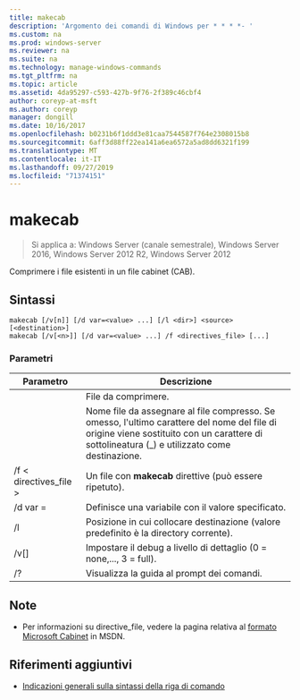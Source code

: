 ```yaml
---
title: makecab
description: 'Argomento dei comandi di Windows per * * * *- '
ms.custom: na
ms.prod: windows-server
ms.reviewer: na
ms.suite: na
ms.technology: manage-windows-commands
ms.tgt_pltfrm: na
ms.topic: article
ms.assetid: 4da95297-c593-427b-9f76-2f389c46cbf4
author: coreyp-at-msft
ms.author: coreyp
manager: dongill
ms.date: 10/16/2017
ms.openlocfilehash: b0231b6f1ddd3e81caa7544587f764e2308015b8
ms.sourcegitcommit: 6aff3d88ff22ea141a6ea6572a5ad8dd6321f199
ms.translationtype: MT
ms.contentlocale: it-IT
ms.lasthandoff: 09/27/2019
ms.locfileid: "71374151"
---
```

# <a name="makecab"></a>makecab

>Si applica a: Windows Server (canale semestrale), Windows Server 2016, Windows Server 2012 R2, Windows Server 2012

Comprimere i file esistenti in un file cabinet (CAB).
## <a name="syntax"></a>Sintassi
```
makecab [/v[n]] [/d var=<value> ...] [/l <dir>] <source> [<destination>]
makecab [/v[<n>]] [/d var=<value> ...] /f <directives_file> [...]
```
### <a name="parameters"></a>Parametri

|      Parametro       |                                                                        Descrizione                                                                        |
|----------------------|-----------------------------------------------------------------------------------------------------------------------------------------------------------|
|       <source>       |                                                                     File da comprimere.                                                                     |
|    <destination>     | Nome file da assegnare al file compresso. Se omesso, l'ultimo carattere del nome del file di origine viene sostituito con un carattere di sottolineatura (_) e utilizzato come destinazione. |
| /f < directives_file > |                                                   Un file con **makecab** direttive (può essere ripetuto).                                                   |
|    /d var =<value>    |                                                          Definisce una variabile con il valore specificato.                                                           |
|       /l <dir>       |                                               Posizione in cui collocare destinazione (valore predefinito è la directory corrente).                                               |
|       /v[<n>]        |                                                    Impostare il debug a livello di dettaglio (0 = none,..., 3 = full).                                                     |
|          /?          |                                                           Visualizza la guida al prompt dei comandi.                                                            |

## <a name="remarks"></a>Note
-   Per informazioni su directive_file, vedere la pagina relativa al [formato Microsoft Cabinet](https://go.microsoft.com/fwlink/?LinkId=226852) in MSDN.

## <a name="additional-references"></a>Riferimenti aggiuntivi
-   [Indicazioni generali sulla sintassi della riga di comando](command-line-syntax-key.md)

